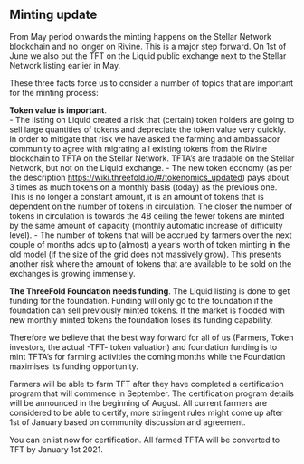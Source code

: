 ## Minting update

From May period onwards the minting happens on the Stellar Network blockchain and no longer on Rivine. This is a major step forward. On 1st of June we also put the TFT on the Liquid public exchange next to the Stellar Network listing earlier in May.

These three facts force us to consider a number of topics that are important for the minting process:

**Token value is important**.  
    - The listing on Liquid created a risk that (certain) token holders are going to sell large quantities of tokens and depreciate the token value very quickly.  In order to mitigate that risk we have asked the farming and ambassador community to agree with migrating all existing tokens from the Rivine blockchain to TFTA on the Stellar Network.  TFTA’s are tradable on the Stellar Network, but not on the Liquid exchange.
    - The new token economy (as per the description https://wiki.threefold.io/#/tokenomics_updated) pays about 3 times as much tokens on a monthly basis (today) as the previous one. This is no longer a constant amount, it is an amount of tokens that is dependent on the number of tokens in circulation. The closer the number of tokens in circulation is towards the 4B ceiling the fewer tokens are minted by the same amount of capacity (monthly automatic increase of difficulty level).
    - The number of tokens that will be accrued by farmers over the next couple of months adds up to (almost) a year’s worth of token minting in the old model (if the size of the grid does not massively grow). This presents another risk where the amount of tokens that are available to be sold on the exchanges is growing immensely.

**The ThreeFold Foundation needs funding**.
The Liquid listing is done to get funding for the foundation. Funding will only go to the foundation if the foundation can sell previously minted tokens. If the market is flooded with new monthly minted tokens the foundation loses its funding capability.

Therefore we believe that the best way forward for all of us (Farmers, Token investors, the actual -TFT- token valuation) and foundation funding is to mint TFTA’s for farming activities the coming months while the Foundation maximises its funding opportunity.

Farmers will be able to farm TFT after they have completed a certification program that will commence in September.  The certification program details will be announced in the beginning of August.  All current farmers are considered to be able to certify, more stringent rules might come up after 1st of January based on community discussion and agreement. 

You can enlist now for certification.  All farmed TFTA will be converted to TFT by January 1st 2021.

